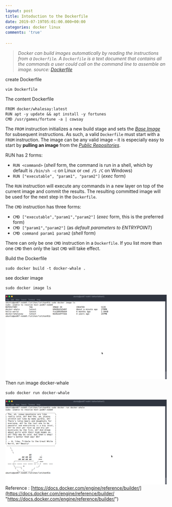 ```yaml
---
layout: post
title: Intoduction to the Dockerfile
date: 2019-07-19T05:01:00.000+00:00
categories: docker linux
comments: 'true'

---
```

> _Docker can build images automatically by reading the instructions from a `Dockerfile`. A `Dockerfile` is a text document that contains all the commands a user could call on the command line to assemble an image. source:_ [_Dockerfile_](https://docs.docker.com/engine/reference/builder/)

create Dockerfile

    vim Dockerfile

The content Dockerfile

    FROM docker/whalesay:latest
    RUN apt -y update && apt install -y fortunes
    CMD /usr/games/fortune -a | cowsay

The `FROM` instruction initializes a new build stage and sets the [_Base Image_](https://docs.docker.com/engine/reference/glossary/#base-image) for subsequent instructions. As such, a valid `Dockerfile` must start with a `FROM` instruction. The image can be any valid image – it is especially easy to start by **pulling an image** from the [_Public Repositories_](https://docs.docker.com/engine/tutorials/dockerrepos/).

RUN has 2 forms:

* `RUN <command>` (_shell_ form, the command is run in a shell, which by default is `/bin/sh -c` on Linux or `cmd /S /C` on Windows)
* `RUN ["executable", "param1", "param2"]` (_exec_ form)

The `RUN` instruction will execute any commands in a new layer on top of the current image and commit the results. The resulting committed image will be used for the next step in the `Dockerfile`.

The `CMD` instruction has three forms:

* `CMD ["executable","param1","param2"]` (_exec_ form, this is the preferred form)
* `CMD ["param1","param2"]` (as _default parameters to ENTRYPOINT_)
* `CMD command param1 param2` (_shell_ form)

There can only be one `CMD` instruction in a `Dockerfile`. If you list more than one `CMD` then only the last `CMD` will take effect.

Build the Dockerfile

    sudo docker build -t docker-whale .

see docker image

    sudo docker image ls

![](/uploads/1_lR14Bb-YLZmsMxNRz0w4nw.png)  
Then run image docker-whale

    sudo docker run docker-whale

![](/uploads/1_Ui8A_FJAgxKTnbqXDOLfug.png)  
Reference : [https://docs.docker.com/engine/reference/builder/](https://docs.docker.com/engine/reference/builder/ "https://docs.docker.com/engine/reference/builder/")